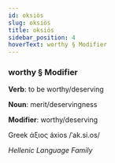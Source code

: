 ```yaml
---
id: oksiös
slug: oksiös
title: oksiös
sidebar_position: 4
hoverText: worthy § Modifier
---
```


### worthy § Modifier

**Verb**: to be worthy/deserving

**Noun**: merit/deservingness

**Modifier**: worthy/deserving

Greek άξιος áxios /ˈak.si.os/

*Hellenic Language Family*
